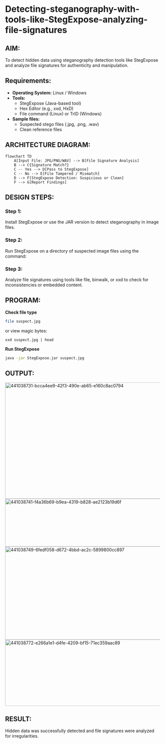 # Detecting-steganography-with-tools-like-StegExpose-analyzing-file-signatures
## AIM:
To detect hidden data using steganography detection tools like StegExpose and analyze file signatures for authenticity and manipulation.
## Requirements:
- **Operating System:** Linux / Windows
- **Tools:**
    - StegExpose (Java-based tool)
    - Hex Editor (e.g., xxd, HxD)
    - File command (Linux) or TrID (Windows)
- **Sample files:**
    - Suspected stego files (.jpg, .png, .wav)
    - Clean reference files
## ARCHITECTURE DIAGRAM:
```mermaid
flowchart TD
    A[Input File: JPG/PNG/WAV] --> B[File Signature Analysis]
    B --> C{Signature Match?}
    C -- Yes --> D[Pass to StegExpose]
    C -- No --> E[File Tampered / Mismatch]
    D --> F[StegExpose Detection: Suspicious or Clean]
    F --> G[Report Findings]
```

## DESIGN STEPS:
### Step 1:
Install StegExpose or use the JAR version to detect steganography in image files.

### Step 2:
Run StegExpose on a directory of suspected image files using the command:

### Step 3:
Analyze file signatures using tools like file, binwalk, or xxd to check for inconsistencies or embedded content.

## PROGRAM:
**Check file type**
```bash
file suspect.jpg
```
or view magic bytes:
```
xxd suspect.jpg | head
```
**Run StegExpose**
```bash
java -jar StegExpose.jar suspect.jpg
```
## OUTPUT:
<img width="821" height="377" alt="441038731-bcca4ee9-42f3-490e-ab65-e160c8ac0794" src="https://github.com/user-attachments/assets/a72a6930-cc5c-48c9-9af9-4a86ca92f4f5" />
<img width="997" height="155" alt="441038741-f4a36b69-b9ea-4319-b828-ae2123b19d6f" src="https://github.com/user-attachments/assets/ef803e2c-2f6f-4d64-b55e-4504f279f722" />
<img width="827" height="302" alt="441038749-6fedf058-d672-4bbd-ac2c-5899800cc897" src="https://github.com/user-attachments/assets/c4a17f80-6a9d-4724-9fec-3f19fb851f3b" />
<img width="1016" height="215" alt="441038772-e266a1e1-d4fe-4209-bf15-71ec359aac89" src="https://github.com/user-attachments/assets/88f9f964-bdee-44e3-96b7-c93903d31b7d" />

## RESULT:
Hidden data was successfully detected and file signatures were analyzed for irregularities.

